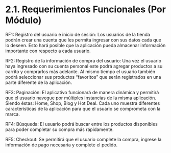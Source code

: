 # 2.1. Requerimientos Funcionales (Por Módulo)



RF1: Registro del usuario e inicio de sesión: Los usuarios de la tienda podrán crear una cuenta que les permita ingresar con sus datos cada que lo deseen. Esto hará posible que la aplicación pueda almacenar información importante con respecto a cada usuario.

RF2: Registro de la información de compra del usuario: Una vez el usuario haya ingresado con su cuenta personal este podrá agregar productos a su carrito y comprarlos más adelante. Al mismo tiempo el usuario también podrá seleccionar sus productos “favoritos” que serán registrados en una parte diferente de la aplicación.

RF3: Paginación: El aplicativo funcionará de manera dinámica y permitirá que el usuario navegue por múltiples instancias de la misma aplicación. Siendo éstas: Home, Shop, Blog y Hot Deal. Cada uno muestra diferentes características de la aplicación para que el usuario se comprometa con la marca.

RF4: Búsqueda: El usuario podrá buscar entre los productos disponibles para poder completar su compra más rápidamente.


RF5: Checkout: Se permitirá que el usuario complete la compra, ingrese la información de pago necesaria y complete el pedido.

